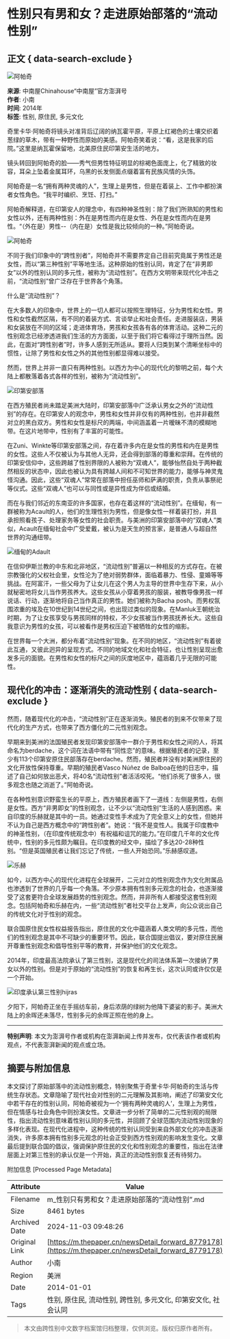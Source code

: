 # 性别只有男和女？走进原始部落的“流动性别”

## 正文 { data-search-exclude }


![阿帕奇](https://image.thepaper.cn/publish/interaction/image/2/782/389.jpg)

**来源**: 中南屋Chinahouse“中南屋”官方澎湃号  
**作者**: 小南  
**时间**: 2014年  
**标签**: 性别, 原住民, 多元文化

奇里卡华·阿帕奇将镜头对准背后辽阔的纳瓦霍平原，平原上红褐色的土壤交织着葱绿的草木，带有一种野性而原始的美感。阿帕奇笑着说：“看，这是我家的后院。”这里是纳瓦霍保留地，北美原住民印第安生活的地方。

镜头转回到阿帕奇的脸——秀气但男性特征明显的棕褐色面庞上，化了精致的妆容，耳朵上坠着金属耳环，乌黑的长发侧面点缀着富有民族风情的头饰。

阿帕奇是一名“拥有两种灵魂的人”，生理上是男性，但是在着装上、工作中都扮演者女性角色。“我平时编织、烹饪、打扫。”

阿帕奇解释道，在印第安人的理念中，有四种神圣性别：除了我们所熟知的男性和女性以外，还有两种性别：外在是男性而内在是女性、外在是女性而内在是男性。“（外在是）男性--（内在是）女性是我比较倾向的一种。”阿帕奇说。

![阿帕奇](https://imagepphcloud.thepaper.cn/pph/image/83/788/13.jpg)

不同于我们印象中的“跨性别者”，阿帕奇并不需要界定自己目前究竟属于男性还是女性，而以“第三种性别”平等地生活。这种原始的性别认同，肯定了在“非男即女”以外的性别认同的多元性，被称为“流动性别”。在西方文明带来现代化冲击之前，“流动性别”曾广泛存在于世界各个角落。

什么是“流动性别”？

在大多数人的印象中，世界上的一切人都可以按照生理特征，分为男性和女性。男性和女性截然区隔，有不同的着装方式、言谈举止和社会责任。走进服装店，男装和女装放在不同的区域；走进体育场，男孩和女孩各有各的体育活动。这种二元的性别观念已经渗透进我们生活的方方面面，以至于我们将它看得过于理所当然。因此，在面对“跨性别者”时，许多人感到无所适从。要将人归类到某个清晰坐标中的惯性，让除了男性和女性之外的其他性别都显得难以接受。

然而，世界上并非一直只有两种性别。以西方为中心的现代化的黎明之前，每个大陆上都散落着各式各样的性别，被称为“流动性别”。

![印第安部落](https://imagepphcloud.thepaper.cn/pph/image/83/788/16.jpg)

在西方殖民者尚未踏足美洲大陆时，印第安部落中广泛承认男女之外的“流动性别”的存在。在印第安人的观念中，男性和女性并非仅有的两种性别，也并非截然对立的黑白双方。男性和女性是标尺的两端，中间涵盖着一片暧昧不清的模糊地带。在这片地带中，性别有了丰富的可能性。

在Zuni、Winkte等印第安部落之间，存在着许多内在是女性的男性和内在是男性的女性。这些人不仅被认为与其他人无异，还会得到部落的尊重和崇拜。在传统的印第安信仰中，这些跨越了性别界限的人被称为“双魂人”，能够怡然自处于两种截然相反的状态中，因此也被认为具有跨越人间和不可知世界的能力，能够与神灵鬼怪沟通。因此，这些“双魂人”常常在部落中担任巫师和萨满的职责，负责从事祭祀等仪式。这些“双魂人”也可以与同性或是异性成为伴侣或结婚。

而在与我们邻近的东南亚的许多国家，也存在着这样的“流动性别”。在缅甸，有一群被称为Acault的人，他们的生理性别为男性，但是像女性一样着装打扮，并且承担照看孩子、处理家务等女性的社会职责。与美洲的印第安部落中的“双魂人”类似，Acault在缅甸社会中广受爱戴，被认为是天生的预言家，是普通人与超自然世界的沟通纽带。

![缅甸的Adault](https://imagepphcloud.thepaper.cn/pph/image/83/788/17.jpg)

在信仰伊斯兰教的中东和北非地区，“流动性别”普遍以一种相反的方式存在。在被宗教强化的父权社会里，女性沦为了绝对弱势群体，面临着暴力、性侵、童婚等等挑战。在阿富汗，一些父母为了让女儿在这个男人为主导的世界中生存下来，从小就秘密地将女儿当作男孩养大。这些女孩从小穿着男孩的服装，被教导像男孩一样说话、行动，逐渐地将自己当作真正的男性。她们被称为Bacha posh。而男权氛围浓重的埃及在10世纪到14世纪之间，也出现过类似的现象。在Manluk王朝统治时期，为了让女孩享受与男孩同样的特权，不少女孩被当作男孩抚养长大。这些自我意识为男性的女孩，可以被看作是男权压迫下被牺牲的女性的缩影。

在世界每一个大洲，都分布着“流动性别”现象。在不同的地区，“流动性别”有着彼此互通，又彼此迥异的呈现方式。不同的地域文化和社会特征，也让性别呈现出愈发多元的面貌。在男性和女性的标尺之间的灰度地区中，蕴涵着几乎无限的可能性。

## 现代化的冲击：逐渐消失的流动性别 { data-search-exclude }

然而，随着现代化的冲击，“流动性别”正在逐渐消失。殖民者的到来不仅带来了现代化的生产方式，也带来了西方僵化的二元性别观念。

早期来到美洲的法国殖民者发现印第安部落中一群介于男性和女性之间的人，将其命名为berdache，这个词在法语中带有“同性恋”的意味。根据殖民者的记录，至少有113个印第安原住民部落存在berdache。然而，殖民者并没有对美洲原住民的文化开放性保持尊重。早期的殖民者Vasco Núñez de Balboa在他的日志中，描述了自己如何放出恶犬，将40名“流动性别”者活活咬死。“他们杀死了很多人，很多观念也随之消逝了。”阿帕奇说。

在各种性别意识野蛮生长的平原上，西方殖民者画下了一道线：左侧是男性，右侧是女性。西方“非男即女”的性别观念，让不少以“流动性别”生活的人感到困惑。来自印度的乐赫就是其中的一员。她通过变性手术成为了完全意义上的女性，但她并不认为自己是西方概念中的“跨性别者”。她说：“我不是变性人。我属于印度教中的神圣性别，（在印度传统观念中）有祝福和诅咒的能力。”在印度几千年的文化传统中，性别的多元性颇为瞩目。在印度教的经文中，描绘了多达20-28种性别。“但是英国殖民者让我们忘记了传统，一些人开始恐同。”乐赫感叹道。

![乐赫](https://imagepphcloud.thepaper.cn/pph/image/83/788/21.jpg)

如今，以西方中心的现代化进程在全球展开，二元对立的性别观念作为文化附属品也渗透到了世界的几乎每一个角落。不少原本拥有性别多元观念的社会，也逐渐接受了这套更符合全球发展趋势的性别观念。然而，并非所有人都接受这套性别观念。包括阿帕奇和乐赫在内，一些“流动性别”者社交平台上发声，向公众说出自己的传统文化对于性别的观念。

联合国原住民女性权益报告指出，原住民的文化中蕴涵着人类文明的多元性，而他们的性别观念是其中不可缺少的重要环节。因此，联合国提出倡议，要对原住民展开尊重性别观念和倡导性别平等的教育，并保护他们的文化观念。

2014年，印度最高法院承认了第三性别，这是现代化的司法体系第一次接纳了男女以外的性别。但是对于原始的“流动性别”的恢复和再生长，这次认同或许仅仅是一个开始。

![印度承认第三性别hijras](https://imagepphcloud.thepaper.cn/pph/image/83/788/26.jpg)

夕阳下，阿帕奇正坐在手摇纺车前，身后浓荫的绿树为他降下婆娑的影子。美洲大陆上的余晖还未落尽，性别多元的余晖正照在他的身上。

---

**特别声明**: 本文为澎湃号作者或机构在澎湃新闻上传并发布，仅代表该作者或机构观点，不代表澎湃新闻的观点或立场。

## 摘要与附加信息

<!-- tcd_abstract -->
本文探讨了原始部落中的流动性别概念，特别聚焦于奇里卡华·阿帕奇的生活与传统生存状态。文章隐喻了现代社会对性别的二元理解及其影响，阐述了印第安文化中若干存在的性别认同，阿帕奇被视为一个‘拥有两种灵魂的人’，生理上为男性，但在情感与社会角色中则扮演女性。文章进一步分析了简单的二元性别观的局限性，指出流动性别意味着性别认同的多元性，并回顾了全球范围内流动性别现象的多样化表现。在现代化进程中，这种传统的性别认同受到来自外部文化的冲击逐渐消失，许多原本拥有性别多元观念的社会正受到西方性别观的影响发生变化。文章最后提到联合国的倡议，强调保护原住民的文化和性别观念的重要性，指出在法律层面上对第三性别的承认仅是一个开始，真正的流动性别恢复还有待努力。
<!-- tcd_abstract_end -->

附加信息 [Processed Page Metadata]

| Attribute       | Value                                  |
|-----------------|----------------------------------------|
| Filename        | m_性别只有男和女？走进原始部落的“流动性别”.md                             |
| Size            | 8461 bytes                           |
| Archived Date   | 2024-11-03 09:48:26                             |
| Original Link   | [https://m.thepaper.cn/newsDetail_forward_8779178](https://m.thepaper.cn/newsDetail_forward_8779178)                       |
| Author          | 小南                               |
| Region          | 美洲                               |
| Date            | 2014-01-01                                 |
| Tags            | 性别, 原住民, 流动性别, 跨性别, 多元文化, 印第安文化, 社会认同                                 |
>
> 本文由跨性别中文数字档案馆归档整理，仅供浏览。版权归原作者所有。
>